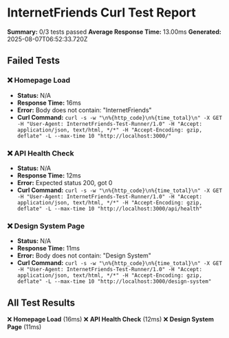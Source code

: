 # InternetFriends Curl Test Report

**Summary:** 0/3 tests passed
**Average Response Time:** 13.00ms
**Generated:** 2025-08-07T06:52:33.720Z

## Failed Tests

### ❌ Homepage Load
- **Status:** N/A
- **Response Time:** 16ms
- **Error:** Body does not contain: "InternetFriends"
- **Curl Command:** `curl -s -w "\n%{http_code}\n%{time_total}\n" -X GET -H "User-Agent: InternetFriends-Test-Runner/1.0" -H "Accept: application/json, text/html, */*" -H "Accept-Encoding: gzip, deflate" -L --max-time 10 "http://localhost:3000/"`

### ❌ API Health Check
- **Status:** N/A
- **Response Time:** 12ms
- **Error:** Expected status 200, got 0
- **Curl Command:** `curl -s -w "\n%{http_code}\n%{time_total}\n" -X GET -H "User-Agent: InternetFriends-Test-Runner/1.0" -H "Accept: application/json, text/html, */*" -H "Accept-Encoding: gzip, deflate" -L --max-time 10 "http://localhost:3000/api/health"`

### ❌ Design System Page
- **Status:** N/A
- **Response Time:** 11ms
- **Error:** Body does not contain: "Design System"
- **Curl Command:** `curl -s -w "\n%{http_code}\n%{time_total}\n" -X GET -H "User-Agent: InternetFriends-Test-Runner/1.0" -H "Accept: application/json, text/html, */*" -H "Accept-Encoding: gzip, deflate" -L --max-time 10 "http://localhost:3000/design-system"`

## All Test Results

❌ **Homepage Load** (16ms)
❌ **API Health Check** (12ms)
❌ **Design System Page** (11ms)

